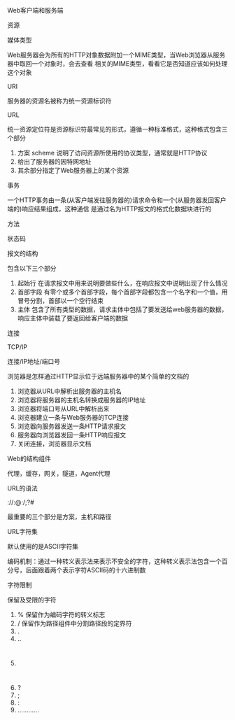 Web客户端和服务端

资源

媒体类型

Web服务器会为所有的HTTP对象数据附加一个MIME类型，当Web浏览器从服务器中取回一个对象时，会去查看
相关的MIME类型，看看它是否知道应该如何处理这个对象

URI

服务器的资源名被称为统一资源标识符

URL

统一资源定位符是资源标识符最常见的形式，遵循一种标准格式，这种格式包含三个部分

  1. 方案 scheme 说明了访问资源所使用的协议类型，通常就是HTTP协议
  2. 给出了服务器的因特网地址
  3. 其余部分指定了Web服务器上的某个资源

事务

一个HTTP事务由一条(从客户端发往服务器的)请求命令和一个(从服务器发回客户端的)响应结果组成，这种通信
是通过名为HTTP报文的格式化数据块进行的

方法

状态码

报文的结构

包含以下三个部分

  1. 起始行 在请求报文中用来说明要做些什么，在响应报文中说明出现了什么情况
  2. 首部字段 有零个或多个首部字段，每个首部字段都包含一个名字和一个值，用冒号分割，首部以一个空行结束
  3. 主体 包含了所有类型的数据，请求主体中包括了要发送给web服务器的数据，响应主体中装载了要返回给客户端的数据

连接

TCP/IP

连接/IP地址/端口号

浏览器是怎样通过HTTP显示位于远端服务器中的某个简单的文档的

  1. 浏览器从URL中解析出服务器的主机名
  2. 浏览器将服务器的主机名转换成服务器的IP地址
  3. 浏览器将端口号从URL中解析出来
  4. 浏览器建立一条与Web服务器的TCP连接
  5. 浏览器向服务器发送一条HTTP请求报文
  6. 服务器向浏览器发回一条HTTP响应报文
  7. 关闭连接，浏览器显示文档

Web的结构组件

代理，缓存，网关，隧道，Agent代理

URL的语法

<scheme>://<user>:<password>@<host>:<port>/<path>;<params>?<query>#<frag>

最重要的三个部分是方案，主机和路径

URL字符集

默认使用的是ASCII字符集

编码机制：通过一种转义表示法来表示不安全的字符，这种转义表示法包含一个百分号，后面跟着两个表示字符ASCII码的十六进制数

字符限制

保留及受限的字符

  1. % 保留作为编码字符的转义标志
  2. / 保留作为路径组件中分割路径段的定界符
  3. .
  4. ..
  5. #
  6. ?
  7. ;
  8. :
  9. ............
